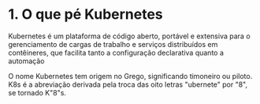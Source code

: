# 1. O que pé Kubernetes

Kubernetes é um plataforma de código aberto, portável e extensiva para o gerenciamento de cargas de trabalho e serviços distribuídos em contêineres, que facilita tanto a configuração declarativa quanto a automação

O nome Kubernetes tem origem no Grego, significando timoneiro ou piloto. K8s é a abreviação derivada pela troca das oito letras "ubernete" por "8", se tornado K"8"s.